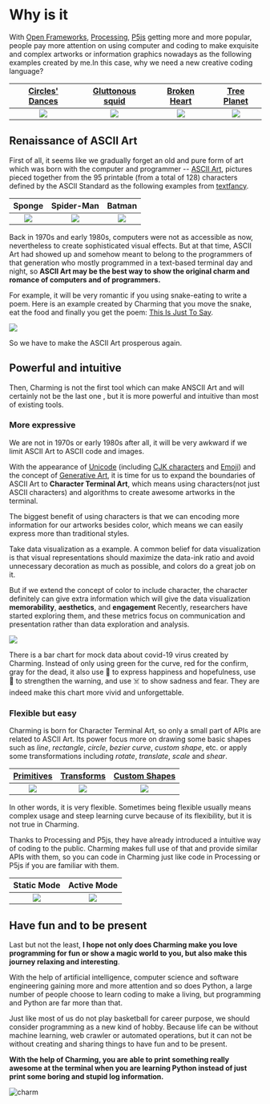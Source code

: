 # Why is it

With [Open Frameworks](https://github.com/openframeworks/openFrameworks), [Processing](https://github.com/processing/processing), [P5js](https://github.com/processing/p5.js) getting more and more popular, people pay more attention on using computer and coding to make exquisite and complex artworks or information graphics nowadays as the following examples created by me.In this case, why we need a new creative coding language?

| [Circles' Dances](https://www.openprocessing.org/sketch/748916) | [Gluttonous squid](https://www.openprocessing.org/sketch/757223) | [Broken Heart](https://www.openprocessing.org/sketch/720376) | [Tree Planet](https://www.openprocessing.org/sketch/736203) |
| :--: | :--: | :--: | :--: |
|<img src="https://openprocessing-usercontent.s3.amazonaws.com/thumbnails/visualThumbnail748916@2x.jpg"  /> | <img src="https://openprocessing-usercontent.s3.amazonaws.com/thumbnails/visualThumbnail757223@2x.jpg"  /> | <img src="https://openprocessing-usercontent.s3.amazonaws.com/thumbnails/visualThumbnail720376@2x.jpg"  /> | <img src="https://openprocessing-usercontent.s3.amazonaws.com/thumbnails/visualThumbnail736203@2x.jpg"  /> |

## Renaissance of ASCII Art

First of all, it seems like we gradually forget an old and pure form of art which was born with the computer and programmer -- [ASCII Art](https://en.wikipedia.org/wiki/ASCII_art), pictures pieced together from the 95 printable (from a total of 128) characters defined by the ASCII Standard as the following examples from [textfancy](https://textfancy.com/gallery/).

| Sponge | Spider-Man | Batman |
| :--: | :--: | :--: |
|<img src="https://raw.githubusercontent.com/gh2hq/public-files/master/baby.png"  />|<img src="https://raw.githubusercontent.com/gh2hq/public-files/master/spiderman.png" />|<img src="https://raw.githubusercontent.com/gh2hq/public-files/master/batman.png" />|

Back in 1970s and early 1980s, computers were not as accessible as now, nevertheless to create sophisticated visual effects. But at that time, ASCII Art had showed up and somehow meant to belong to the programmers of that generation who mostly programmed in a text-based terminal day and night, so **ASCII Art may be the best way to show the original charm and romance of computers and of programmers.**

For example, it will be very romantic if you using snake-eating to write a poem. Here is an example created by Charming that you move the snake, eat the food and finally you get the poem: [This Is Just To Say](https://www.poetryfoundation.org/poems/56159/this-is-just-to-say).

<a href="https://github.com/gh2hq/gh2/blob/v1examples/snake.py"><img src="https://raw.githubusercontent.com/gh2hq/public-files/master/snake.gif" /></a>

So we have to make the ASCII Art prosperous again.

## Powerful and intuitive

Then, Charming is not the first tool which can make ANSCII Art and will certainly not be the last one , but it is more powerful and intuitive than most of existing tools.

### More expressive

We are not in 1970s or early 1980s after all, it will be very awkward if we limit ASCII Art to ASCII code and images.

With the appearance of [Unicode](https://en.wikipedia.org/wiki/Unicode) (including [CJK characters](https://en.wikipedia.org/wiki/CJK_characters) and [Emoji](https://en.wikipedia.org/wiki/Emoji)) and the concept of [Generative Art](http://taggedwiki.zubiaga.org/new_content/0a0de87b1c9b14a3530beac00afcbea2), it is time for us to expand the boundaries of ASCII Art to **Character Terminal Art**, which means using characters(not just ASCII characters) and algorithms to create awesome artworks in the terminal.

The biggest benefit of using characters is that we can encoding more information for our artworks besides color, which means we can easily express more than traditional styles.

Take data visualization as a example. A common belief for data visualization is that visual representations should maximize the data-ink ratio and avoid unnecessary decoration as much as possible, and colors do a great job on it.

But if we extend the concept of color to include character, the character definitely can give extra information which will give the data visualization **memorability**, **aesthetics**, and **engagement** Recently, researchers have started exploring them, and these metrics focus on communication and presentation rather than data exploration and analysis.

<a href="https://github.com/gh2hq/gh2/blob/v1examples/barchart.py"><img src="https://raw.githubusercontent.com/gh2hq/public-files/master/barchart.png" /></a>

There is a bar chart for mock data about covid-19 virus created by Charming. Instead of only using green for the curve, red for the confirm, gray for the dead, it also use 🌈 to express happiness and hopefulness, use 🦠 to strengthen the warning, and use ☠️ to show sadness and fear. They are indeed make this chart more vivid and unforgettable.

### Flexible but easy

Charming is born for Character Terminal Art, so only a small part of APIs are related to ASCII Art. Its power focus more on drawing some basic shapes such as *line*, *rectangle*, *circle*, *bezier curve*, *custom shape*, etc. or apply some transformations including *rotate*, *translate*, *scale* and *shear*.

| [Primitives](https://github.com/gh2hq/gh2/blob/v1tests/test_shape_primitives.py) | [Transforms](https://github.com/gh2hq/gh2/blob/v1tests/test_transform.py) | [Custom Shapes](https://github.com/gh2hq/gh2/blob/v1tests/test_shape_vertex.py) |
| :--: | :--: | :--: |
|<img src="https://raw.githubusercontent.com/gh2hq/public-files/master/primitives.png" />|<img src="https://raw.githubusercontent.com/gh2hq/public-files/master/transforms.png"/>|<img src="https://raw.githubusercontent.com/gh2hq/public-files/master/vertex.png" /> |

In other words, it is very flexible. Sometimes being flexible usually means complex usage and steep learning curve because of its flexibility, but it is not true in Charming.

Thanks to Processing and P5js, they have already introduced a intuitive way of coding to the public. Charming makes full use of that and provide similar APIs with them, so you can code in Charming just like code in Processing or P5js if you are familiar with them.

| Static Mode | Active Mode |
| :--: | :--: |
|<img src="https://raw.githubusercontent.com/gh2hq/public-files/master/code1.png"  />|<img src="https://raw.githubusercontent.com/gh2hq/public-files/master/code2.png" />|

## Have fun and to be present

Last but not the least, **I hope not only does Charming make you love programming for fun or show a magic world to you, but also make this journey relaxing and interesting**.

With the help of artificial intelligence, computer science and software engineering gaining more and more attention and so does Python, a large number of people choose to learn coding to make a living, but programming and Python are far more than that.

Just like most of us do not play basketball for career purpose, we should consider programming as a new kind of hobby. Because life can be without machine learning, web crawler or automated operations, but it can not be without creating and sharing things to have fun and to be present.

**With the help of Charming, you are able to print something really awesome at the terminal when you are learning Python instead of just print some boring and stupid log information.**

![charm](https://raw.githubusercontent.com/gh2hq/public-files/master/charm.png)